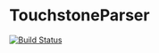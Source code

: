 # TouchstoneParser

[![Build Status](https://github.com/uvegege/TouchstoneParser.jl/actions/workflows/CI.yml/badge.svg?branch=master)](https://github.com/uvegege/TouchstoneParser.jl/actions/workflows/CI.yml?query=branch%3Amaster)
